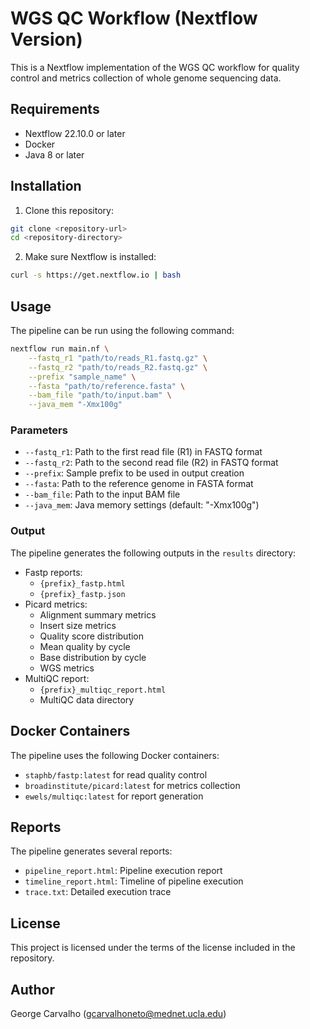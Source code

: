 # WGS QC Workflow (Nextflow Version)

This is a Nextflow implementation of the WGS QC workflow for quality control and metrics collection of whole genome sequencing data.

## Requirements

- Nextflow 22.10.0 or later
- Docker
- Java 8 or later

## Installation

1. Clone this repository:
```bash
git clone <repository-url>
cd <repository-directory>
```

2. Make sure Nextflow is installed:
```bash
curl -s https://get.nextflow.io | bash
```

## Usage

The pipeline can be run using the following command:

```bash
nextflow run main.nf \
    --fastq_r1 "path/to/reads_R1.fastq.gz" \
    --fastq_r2 "path/to/reads_R2.fastq.gz" \
    --prefix "sample_name" \
    --fasta "path/to/reference.fasta" \
    --bam_file "path/to/input.bam" \
    --java_mem "-Xmx100g"
```

### Parameters

- `--fastq_r1`: Path to the first read file (R1) in FASTQ format
- `--fastq_r2`: Path to the second read file (R2) in FASTQ format
- `--prefix`: Sample prefix to be used in output creation
- `--fasta`: Path to the reference genome in FASTA format
- `--bam_file`: Path to the input BAM file
- `--java_mem`: Java memory settings (default: "-Xmx100g")

### Output

The pipeline generates the following outputs in the `results` directory:

- Fastp reports:
  - `{prefix}_fastp.html`
  - `{prefix}_fastp.json`
- Picard metrics:
  - Alignment summary metrics
  - Insert size metrics
  - Quality score distribution
  - Mean quality by cycle
  - Base distribution by cycle
  - WGS metrics
- MultiQC report:
  - `{prefix}_multiqc_report.html`
  - MultiQC data directory

## Docker Containers

The pipeline uses the following Docker containers:

- `staphb/fastp:latest` for read quality control
- `broadinstitute/picard:latest` for metrics collection
- `ewels/multiqc:latest` for report generation

## Reports

The pipeline generates several reports:

- `pipeline_report.html`: Pipeline execution report
- `timeline_report.html`: Timeline of pipeline execution
- `trace.txt`: Detailed execution trace

## License

This project is licensed under the terms of the license included in the repository.

## Author

George Carvalho (gcarvalhoneto@mednet.ucla.edu) 